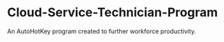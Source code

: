 # Cloud-Service-Technician-Program
An AutoHotKey program created to further workforce productivity.
